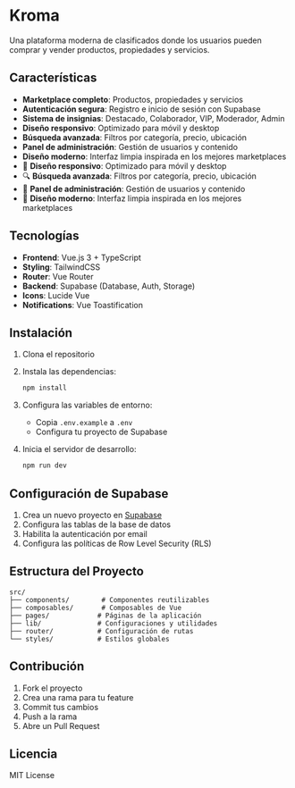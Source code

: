 # Kroma

Una plataforma moderna de clasificados donde los usuarios pueden comprar y vender productos, propiedades y servicios.

## Características

- **Marketplace completo**: Productos, propiedades y servicios
- **Autenticación segura**: Registro e inicio de sesión con Supabase
- **Sistema de insignias**: Destacado, Colaborador, VIP, Moderador, Admin
- **Diseño responsivo**: Optimizado para móvil y desktop
- **Búsqueda avanzada**: Filtros por categoría, precio, ubicación
- **Panel de administración**: Gestión de usuarios y contenido
- **Diseño moderno**: Interfaz limpia inspirada en los mejores marketplaces
- 📱 **Diseño responsivo**: Optimizado para móvil y desktop
- 🔍 **Búsqueda avanzada**: Filtros por categoría, precio, ubicación
- 👥 **Panel de administración**: Gestión de usuarios y contenido
- 🎨 **Diseño moderno**: Interfaz limpia inspirada en los mejores marketplaces

## Tecnologías

- **Frontend**: Vue.js 3 + TypeScript
- **Styling**: TailwindCSS
- **Router**: Vue Router
- **Backend**: Supabase (Database, Auth, Storage)
- **Icons**: Lucide Vue
- **Notifications**: Vue Toastification

## Instalación

1. Clona el repositorio
2. Instala las dependencias:
   ```bash
   npm install
   ```

3. Configura las variables de entorno:
   - Copia `.env.example` a `.env`
   - Configura tu proyecto de Supabase

4. Inicia el servidor de desarrollo:
   ```bash
   npm run dev
   ```

## Configuración de Supabase

1. Crea un nuevo proyecto en [Supabase](https://supabase.com)
2. Configura las tablas de la base de datos
3. Habilita la autenticación por email
4. Configura las políticas de Row Level Security (RLS)

## Estructura del Proyecto

```
src/
├── components/        # Componentes reutilizables
├── composables/       # Composables de Vue
├── pages/            # Páginas de la aplicación
├── lib/              # Configuraciones y utilidades
├── router/           # Configuración de rutas
└── styles/           # Estilos globales
```

## Contribución

1. Fork el proyecto
2. Crea una rama para tu feature
3. Commit tus cambios
4. Push a la rama
5. Abre un Pull Request

## Licencia

MIT License